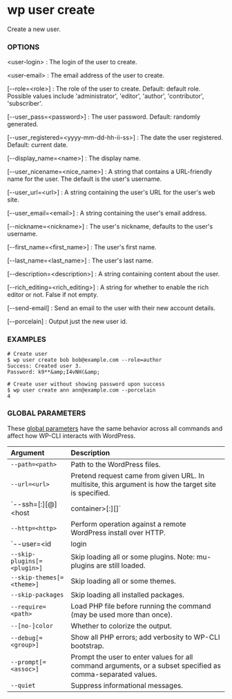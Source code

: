 # wp user create

Create a new user.

### OPTIONS

&lt;user-login&gt;
: The login of the user to create.

&lt;user-email&gt;
: The email address of the user to create.

[\--role=&lt;role&gt;]
: The role of the user to create. Default: default role. Possible values include 'administrator', 'editor', 'author', 'contributor', 'subscriber'.

[\--user_pass=&lt;password&gt;]
: The user password. Default: randomly generated.

[\--user_registered=&lt;yyyy-mm-dd-hh-ii-ss&gt;]
: The date the user registered. Default: current date.

[\--display_name=&lt;name&gt;]
: The display name.

[\--user_nicename=&lt;nice_name&gt;]
: A string that contains a URL-friendly name for the user. The default is the user's username.

[\--user_url=&lt;url&gt;]
: A string containing the user's URL for the user's web site.

[\--user_email=&lt;email&gt;]
: A string containing the user's email address.

[\--nickname=&lt;nickname&gt;]
: The user's nickname, defaults to the user's username.

[\--first_name=&lt;first_name&gt;]
: The user's first name.

[\--last_name=&lt;last_name&gt;]
: The user's last name.

[\--description=&lt;description&gt;]
: A string containing content about the user.

[\--rich_editing=&lt;rich_editing&gt;]
: A string for whether to enable the rich editor or not. False if not empty.

[\--send-email]
: Send an email to the user with their new account details.

[\--porcelain]
: Output just the new user id.

### EXAMPLES

    # Create user
    $ wp user create bob bob@example.com --role=author
    Success: Created user 3.
    Password: k9**&amp;I4vNH(&amp;

    # Create user without showing password upon success
    $ wp user create ann ann@example.com --porcelain
    4

### GLOBAL PARAMETERS

These [global parameters](https://make.wordpress.org/cli/handbook/config/) have the same behavior across all commands and affect how WP-CLI interacts with WordPress.

| **Argument**    | **Description**              |
|:----------------|:-----------------------------|
| `--path=<path>` | Path to the WordPress files. |
| `--url=<url>` | Pretend request came from given URL. In multisite, this argument is how the target site is specified. |
| `--ssh=[<scheme>:][<user>@]<host|container>[:<port>][<path>]` | Perform operation against a remote server over SSH (or a container using scheme of "docker", "docker-compose", "vagrant"). |
| `--http=<http>` | Perform operation against a remote WordPress install over HTTP. |
| `--user=<id|login|email>` | Set the WordPress user. |
| `--skip-plugins[=<plugin>]` | Skip loading all or some plugins. Note: mu-plugins are still loaded. |
| `--skip-themes[=<theme>]` | Skip loading all or some themes. |
| `--skip-packages` | Skip loading all installed packages. |
| `--require=<path>` | Load PHP file before running the command (may be used more than once). |
| `--[no-]color` | Whether to colorize the output. |
| `--debug[=<group>]` | Show all PHP errors; add verbosity to WP-CLI bootstrap. |
| `--prompt[=<assoc>]` | Prompt the user to enter values for all command arguments, or a subset specified as comma-separated values. |
| `--quiet` | Suppress informational messages. |
